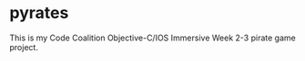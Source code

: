 pyrates
=======

This is my Code Coalition Objective-C/IOS Immersive Week 2-3 pirate game project.



